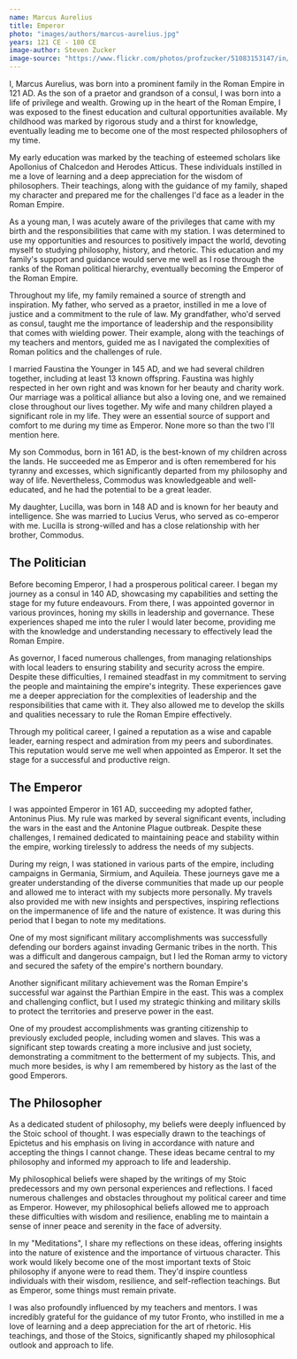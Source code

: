 ```yaml
---
name: Marcus Aurelius
title: Emperor
photo: "images/authors/marcus-aurelius.jpg"
years: 121 CE - 180 CE
image-author: Steven Zucker
image-source: "https://www.flickr.com/photos/profzucker/51083153147/in/photostream/"
---
```


I, Marcus Aurelius, was born into a prominent family in the Roman Empire in 121 AD. As the son of a praetor and grandson of a consul, I was born into a life of privilege and wealth. Growing up in the heart of the Roman Empire, I was exposed to the finest education and cultural opportunities available. My childhood was marked by rigorous study and a thirst for knowledge, eventually leading me to become one of the most respected philosophers of my time.<!--more-->

My early education was marked by the teaching of esteemed scholars like Apollonius of Chalcedon and Herodes Atticus. These individuals instilled in me a love of learning and a deep appreciation for the wisdom of philosophers. Their teachings, along with the guidance of my family, shaped my character and prepared me for the challenges I'd face as a leader in the Roman Empire.

As a young man, I was acutely aware of the privileges that came with my birth and the responsibilities that came with my station. I was determined to use my opportunities and resources to positively impact the world, devoting myself to studying philosophy, history, and rhetoric. This education and my family's support and guidance would serve me well as I rose through the ranks of the Roman political hierarchy, eventually becoming the Emperor of the Roman Empire.

Throughout my life, my family remained a source of strength and inspiration. My father, who served as a praetor, instilled in me a love of justice and a commitment to the rule of law. My grandfather, who'd served as consul, taught me the importance of leadership and the responsibility that comes with wielding power. Their example, along with the teachings of my teachers and mentors, guided me as I navigated the complexities of Roman politics and the challenges of rule.

I married Faustina the Younger in 145 AD, and we had several children together, including at least 13 known offspring. Faustina was highly respected in her own right and was known for her beauty and charity work. Our marriage was a political alliance but also a loving one, and we remained close throughout our lives together. My wife and many children played a significant role in my life. They were an essential source of support and comfort to me during my time as Emperor. None more so than the two I'll mention here.

My son Commodus, born in 161 AD, is the best-known of my children across the lands. He succeeded me as Emperor and is often remembered for his tyranny and excesses, which significantly departed from my philosophy and way of life. Nevertheless, Commodus was knowledgeable and well-educated, and he had the potential to be a great leader.

My daughter, Lucilla, was born in 148 AD and is known for her beauty and intelligence. She was married to Lucius Verus, who served as co-emperor with me. Lucilla is strong-willed and has a close relationship with her brother, Commodus.

## The Politician

Before becoming Emperor, I had a prosperous political career. I began my journey as a consul in 140 AD, showcasing my capabilities and setting the stage for my future endeavours. From there, I was appointed governor in various provinces, honing my skills in leadership and governance. These experiences shaped me into the ruler I would later become, providing me with the knowledge and understanding necessary to effectively lead the Roman Empire.

As governor, I faced numerous challenges, from managing relationships with local leaders to ensuring stability and security across the empire. Despite these difficulties, I remained steadfast in my commitment to serving the people and maintaining the empire's integrity. These experiences gave me a deeper appreciation for the complexities of leadership and the responsibilities that came with it. They also allowed me to develop the skills and qualities necessary to rule the Roman Empire effectively.

Through my political career, I gained a reputation as a wise and capable leader, earning respect and admiration from my peers and subordinates. This reputation would serve me well when appointed as Emperor. It set the stage for a successful and productive reign.

## The Emperor

I was appointed Emperor in 161 AD, succeeding my adopted father, Antoninus Pius. My rule was marked by several significant events, including the wars in the east and the Antonine Plague outbreak. Despite these challenges, I remained dedicated to maintaining peace and stability within the empire, working tirelessly to address the needs of my subjects.

During my reign, I was stationed in various parts of the empire, including campaigns in Germania, Sirmium, and Aquileia. These journeys gave me a greater understanding of the diverse communities that made up our people and allowed me to interact with my subjects more personally. My travels also provided me with new insights and perspectives, inspiring reflections on the impermanence of life and the nature of existence. It was during this period that I began to note my meditations.

One of my most significant military accomplishments was successfully defending our borders against invading Germanic tribes in the north. This was a difficult and dangerous campaign, but I led the Roman army to victory and secured the safety of the empire's northern boundary.

Another significant military achievement was the Roman Empire's successful war against the Parthian Empire in the east. This was a complex and challenging conflict, but I used my strategic thinking and military skills to protect the territories and preserve power in the east.

One of my proudest accomplishments was granting citizenship to previously excluded people, including women and slaves. This was a significant step towards creating a more inclusive and just society, demonstrating a commitment to the betterment of my subjects. This, and much more besides, is why I am remembered by history as the last of the good Emperors.

## The Philosopher

As a dedicated student of philosophy, my beliefs were deeply influenced by the Stoic school of thought. I was especially drawn to the teachings of Epictetus and his emphasis on living in accordance with nature and accepting the things I cannot change. These ideas became central to my philosophy and informed my approach to life and leadership.

My philosophical beliefs were shaped by the writings of my Stoic predecessors and my own personal experiences and reflections. I faced numerous challenges and obstacles throughout my political career and time as Emperor. However, my philosophical beliefs allowed me to approach these difficulties with wisdom and resilience, enabling me to maintain a sense of inner peace and serenity in the face of adversity.

In my "Meditations", I share my reflections on these ideas, offering insights into the nature of existence and the importance of virtuous character. This work would likely become one of the most important texts of Stoic philosophy if anyone were to read them. They'd inspire countless individuals with their wisdom, resilience, and self-reflection teachings. But as Emperor, some things must remain private.

I was also profoundly influenced by my teachers and mentors. I was incredibly grateful for the guidance of my tutor Fronto, who instilled in me a love of learning and a deep appreciation for the art of rhetoric. His teachings, and those of the Stoics, significantly shaped my philosophical outlook and approach to life.

